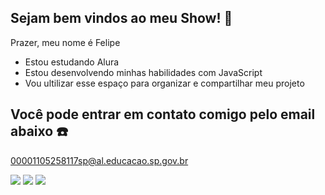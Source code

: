 ## Sejam bem vindos ao meu Show! 🎊


Prazer, meu nome é Felipe
- Estou estudando Alura
- Estou desenvolvendo minhas habilidades com JavaScript
- Vou ultilizar esse espaço para organizar e compartilhar meu projeto

## Você pode entrar em contato comigo pelo email abaixo ☎️

00001105258117sp@al.educacao.sp.gov.br

![](https://media1.tenor.com/m/x8BnLOgYuygAAAAC/furina-approves.gif)  ![](https://media1.tenor.com/m/AYE0sypnFJAAAAAC/genshin-impact-furina.gif) ![](https://media1.tenor.com/m/z7dUNjoRJRwAAAAC/furina-sua-manga-burra-dos-inferno.gif)



